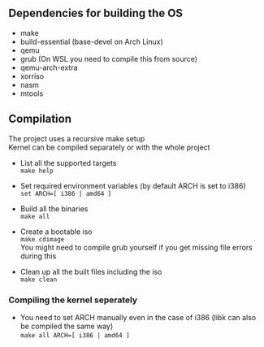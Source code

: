 ## Dependencies for building the OS

- make
- build-essential (base-devel on Arch Linux)
- qemu
- grub (On WSL you need to compile this from source)
- qemu-arch-extra
- xorriso
- nasm 
- mtools

## Compilation
The project uses a recursive make setup  
Kernel can be compiled separately or with the whole project

+ List all the supported targets  
`make help`

+ Set required environment variables (by default ARCH is set to i386)  
`set ARCH=[ i386 | amd64 ]`

+ Build all the binaries  
`make all`

+ Create a bootable iso  
`make cdimage`  
You might need to compile grub yourself if you get missing file errors during this  

+ Clean up all the built files including the iso  
`make clean`

### Compiling the kernel seperately
+ You need to set ARCH manually even in the case of i386 (libk can also be compiled the same way)  
`make all ARCH=[ i386 | amd64 ]`
